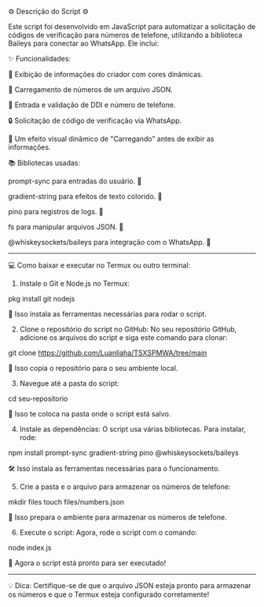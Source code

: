 ⚙️ Descrição do Script ⚙️

Este script foi desenvolvido em JavaScript para automatizar a solicitação de códigos de verificação para números de telefone, utilizando a biblioteca Baileys para conectar ao WhatsApp. Ele inclui:

✨ Funcionalidades:

🎨 Exibição de informações do criador com cores dinâmicas.

📂 Carregamento de números de um arquivo JSON.

📱 Entrada e validação de DDI e número de telefone.

🔒 Solicitação de código de verificação via WhatsApp.

💫 Um efeito visual dinâmico de "Carregando" antes de exibir as informações.


📚 Bibliotecas usadas:

prompt-sync para entradas do usuário. 💬

gradient-string para efeitos de texto colorido. 🌈

pino para registros de logs. 📜

fs para manipular arquivos JSON. 📂

@whiskeysockets/baileys para integração com o WhatsApp. 🤖



---

💻 Como baixar e executar no Termux ou outro terminal:

1. Instale o Git e Node.js no Termux:

pkg install git nodejs

🔧 Isso instala as ferramentas necessárias para rodar o script.


2. Clone o repositório do script no GitHub: No seu repositório GitHub, adicione os arquivos do script e siga este comando para clonar:

git clone https://github.com/Luanliaha/TSXSPMWA/tree/main

📂 Isso copia o repositório para o seu ambiente local.


3. Navegue até a pasta do script:

cd seu-repositorio

📁 Isso te coloca na pasta onde o script está salvo.


4. Instale as dependências: O script usa várias bibliotecas. Para instalar, rode:

npm install prompt-sync gradient-string pino @whiskeysockets/baileys

🛠️ Isso instala as ferramentas necessárias para o funcionamento.


5. Crie a pasta e o arquivo para armazenar os números de telefone:

mkdir files
touch files/numbers.json

📝 Isso prepara o ambiente para armazenar os números de telefone.


6. Execute o script: Agora, rode o script com o comando:

node index.js

🚀 Agora o script está pronto para ser executado!




---

💡 Dica: Certifique-se de que o arquivo JSON esteja pronto para armazenar os números e que o Termux esteja configurado corretamente!

